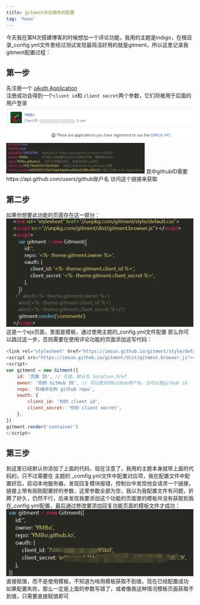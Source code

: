 ```yaml
---
title: gitment评论插件的配置
tag: 'hexo'
---
```

今天我在第N次搭建博客的时候想加一个评论功能，我用的主题是indigo，在根目录_config.yml文件里经过测试发现最简洁好用的就是gitment，所以这里记录我gitment配置过程：
## 第一步
先注册一个 [oAuth Application](https://github.com/settings/applications/new)    
注册成功会得到一个`client id`和 `client secret`两个参数，它们将被用于后面的用户登录
![oAuth Application](/images/gitment评论插件的配置/1.png)
![_config.yml](/images/gitment评论插件的配置/2.png)
其中githubID需要https://api.github.com/users/github账户名  访问这个链接来获取

## 第二步
如果你想要此功能的页面存在这一部分：
![gitment页面配置](/images/gitment评论插件的配置/3.png)
这是一个ejs页面，里面是模板，通过使用主题的_config.yml文件配置
那么你可以跳过这一步，否则需要在使用评论功能的页面添加这写代码：
``` javascript
<link rel="stylesheet" href="https://imsun.github.io/gitment/style/default.css">
<script src="https://imsun.github.io/gitment/dist/gitment.browser.js"></script>
<script>
var gitment = new Gitment({
	id: '页面 ID', // 可选。默认为 location.href
	owner: '你的 GitHub ID', // 可以是你的GitHub用户名，也可以是github id
	repo: '存储评论的 github repo',
	oauth: {
		client_id: '你的 client id',
		client_secret: '你的 client secret',
	},
})
gitment.render('container')
</script>
```
## 第三步
到这里已经默认你添加了上面的代码，现在注意了，我用的主题本身就带上面的代码的，只不过需要在 主题的 _comfig.yml文件中配置对应项，我在配置文件中配置好后，启动本地服务器，发现回复模块报错，控制台中发现他会请求一个链接，链接上带有刚刚配置好的参数，这里参数全部为空，我以为我配置文件有问题，折腾了好久，仍然不行，后来发现我要添加这个功能的页面里的模板并没有获取到我在_config.yml配置，最后通过修改要添加回复功能页面的模板文件才成功：
![修改为](/images/gitment评论插件的配置/4.png)
直接赋值，而不是使用模板，不知道为啥用模板获取不到值，现在已经配置成功
如果配置失败，那么一定是上面的参数写错了，或者像我这种情况模板页面获取不到值，只需要直接赋值即可